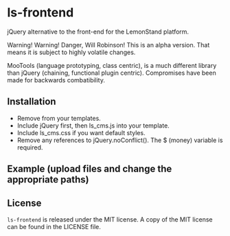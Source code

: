 # ls-frontend
jQuery alternative to the front-end for the LemonStand platform.

Warning! Warning! Danger, Will Robinson! This is an alpha version. That means it is subject to highly volatile changes. 

MooTools (language prototyping, class centric), is a much different library than jQuery (chaining, functional plugin centric). Compromises have been made for backwards combatibility.

## Installation

* Remove <?= include_resources() ?> from your templates.
* Include jQuery first, then ls_cms.js into your template.
* Include ls_cms.css if you want default styles.
* Remove any references to jQuery.noConflict(). The $ (money) variable is required.

## Example (upload files and change the appropriate paths)
<link href="<?= root_url('/resources/css/ls_frontend.css') ?>" rel="stylesheet" media="screen" />
<script src="<?= root_url('/resources/js/jquery-1.4.2.min.js') ?>"></script>
<script src="<?= root_url('/resources/js/ls_frontend.js') ?>"></script>

## License
`ls-frontend` is released under the MIT license. A copy of the MIT license can be found in the LICENSE file.
